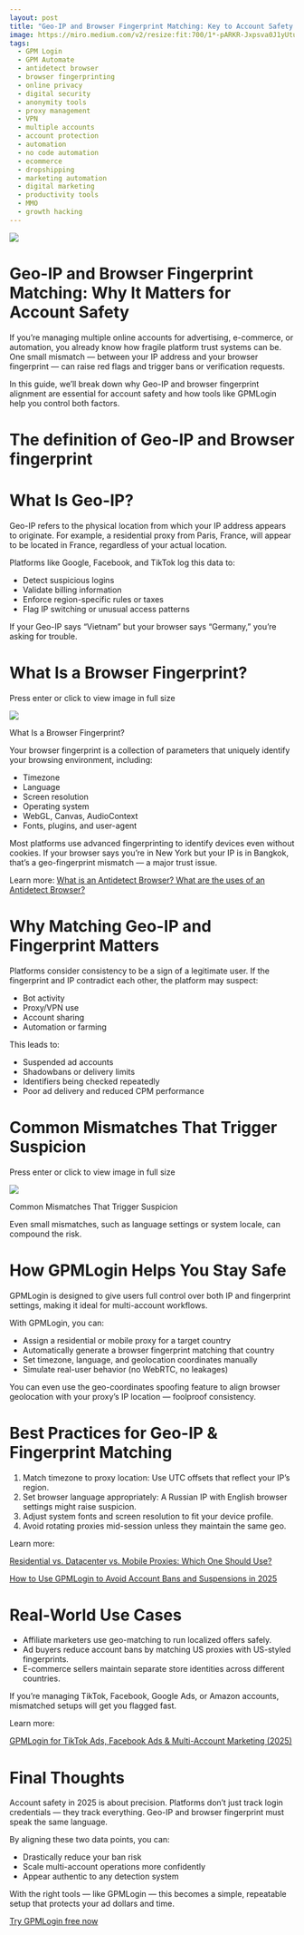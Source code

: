 ```yaml
---
layout: post
title: "Geo-IP and Browser Fingerprint Matching: Key to Account Safety in 2025"
image: https://miro.medium.com/v2/resize:fit:700/1*-pARKR-Jxpsva0J1yUtuHw.png
tags: 
  - GPM Login
  - GPM Automate
  - antidetect browser
  - browser fingerprinting
  - online privacy
  - digital security
  - anonymity tools
  - proxy management
  - VPN
  - multiple accounts
  - account protection
  - automation
  - no code automation
  - ecommerce
  - dropshipping
  - marketing automation
  - digital marketing
  - productivity tools
  - MMO
  - growth hacking
---
```


![](https://miro.medium.com/v2/resize:fit:700/1*-pARKR-Jxpsva0J1yUtuHw.png)

# Geo-IP and Browser Fingerprint Matching: Why It Matters for Account Safety

If you’re managing multiple online accounts for advertising, e-commerce, or automation, you already know how fragile platform trust systems can be. One small mismatch — between your IP address and your browser fingerprint — can raise red flags and trigger bans or verification requests.

In this guide, we’ll break down why Geo-IP and browser fingerprint alignment are essential for account safety and how tools like GPMLogin help you control both factors.

# The definition of Geo-IP and Browser fingerprint

# What Is Geo-IP?

Geo-IP refers to the physical location from which your IP address appears to originate. For example, a residential proxy from Paris, France, will appear to be located in France, regardless of your actual location.

Platforms like Google, Facebook, and TikTok log this data to:

-   Detect suspicious logins
-   Validate billing information
-   Enforce region-specific rules or taxes
-   Flag IP switching or unusual access patterns

If your Geo-IP says “Vietnam” but your browser says “Germany,” you’re asking for trouble.

# What Is a Browser Fingerprint?

Press enter or click to view image in full size

![](https://miro.medium.com/v2/resize:fit:700/0*RdootNBXr0xVhQnG)

What Is a Browser Fingerprint?

Your browser fingerprint is a collection of parameters that uniquely identify your browsing environment, including:

-   Timezone
-   Language
-   Screen resolution
-   Operating system
-   WebGL, Canvas, AudioContext
-   Fonts, plugins, and user-agent

Most platforms use advanced fingerprinting to identify devices even without cookies. If your browser says you’re in New York but your IP is in Bangkok, that’s a geo-fingerprint mismatch — a major trust issue.

Learn more:  [What is an Antidetect Browser? What are the uses of an Antidetect Browser?](https://gpmloginapp.com/en/post/what-is-an-antidetect-browser-what-are-the-uses-of-an-antidetect-browser)

# Why Matching Geo-IP and Fingerprint Matters

Platforms consider consistency to be a sign of a legitimate user. If the fingerprint and IP contradict each other, the platform may suspect:

-   Bot activity
-   Proxy/VPN use
-   Account sharing
-   Automation or farming

This leads to:

-   Suspended ad accounts
-   Shadowbans or delivery limits
-   Identifiers being checked repeatedly
-   Poor ad delivery and reduced CPM performance

# Common Mismatches That Trigger Suspicion

Press enter or click to view image in full size

![](https://miro.medium.com/v2/resize:fit:700/1*lbfmCZ_5fkx1XlMLoT2Oww.png)

Common Mismatches That Trigger Suspicion

Even small mismatches, such as language settings or system locale, can compound the risk.

# How GPMLogin Helps You Stay Safe

GPMLogin is designed to give users full control over both IP and fingerprint settings, making it ideal for multi-account workflows.

With GPMLogin, you can:

-   Assign a residential or mobile proxy for a target country
-   Automatically generate a browser fingerprint matching that country
-   Set timezone, language, and geolocation coordinates manually
-   Simulate real-user behavior (no WebRTC, no leakages)

You can even use the geo-coordinates spoofing feature to align browser geolocation with your proxy’s IP location — foolproof consistency.

# Best Practices for Geo-IP & Fingerprint Matching

1.  Match timezone to proxy location: Use UTC offsets that reflect your IP’s region.
2.  Set browser language appropriately: A Russian IP with English browser settings might raise suspicion.
3.  Adjust system fonts and screen resolution to fit your device profile.
4.  Avoid rotating proxies mid-session unless they maintain the same geo.

Learn more:

[Residential vs. Datacenter vs. Mobile Proxies: Which One Should Use?](https://gpmloginapp.com/en/post/residential-vs-datacenter-vs-mobile-proxies-which-one-should-use)

[How to Use GPMLogin to Avoid Account Bans and Suspensions in 2025](https://gpmloginapp.com/en/post/how-to-use-gpmlogin-to-avoid-account-bans-and-suspensions-in-2025)

# Real-World Use Cases

-   Affiliate marketers use geo-matching to run localized offers safely.
-   Ad buyers reduce account bans by matching US proxies with US-styled fingerprints.
-   E-commerce sellers maintain separate store identities across different countries.

If you’re managing TikTok, Facebook, Google Ads, or Amazon accounts, mismatched setups will get you flagged fast.

Learn more:

[GPMLogin for TikTok Ads, Facebook Ads & Multi-Account Marketing (2025)](https://gpmloginapp.com/en/post/gpmlogin-for-tiktok-ads-facebook-ads-multi-account-marketing-2025)

# Final Thoughts

Account safety in 2025 is about precision. Platforms don’t just track login credentials — they track everything. Geo-IP and browser fingerprint must speak the same language.

By aligning these two data points, you can:

-   Drastically reduce your ban risk
-   Scale multi-account operations more confidently
-   Appear authentic to any detection system

With the right tools — like GPMLogin — this becomes a simple, repeatable setup that protects your ad dollars and time.

[Try GPMLogin free now](https://gpmloginapp.com/en/request-trial)

